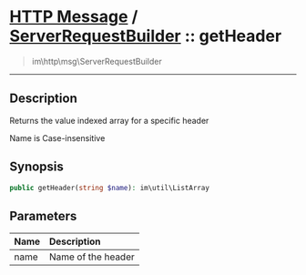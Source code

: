 # [HTTP Message](http.md) / [ServerRequestBuilder](http-ServerRequestBuilder.md) :: getHeader
 > im\http\msg\ServerRequestBuilder
____

## Description
Returns the value indexed array for a specific header

Name is Case-insensitive

## Synopsis
```php
public getHeader(string $name): im\util\ListArray
```

## Parameters
| Name | Description |
| :--- | :---------- |
| name | Name of the header |
